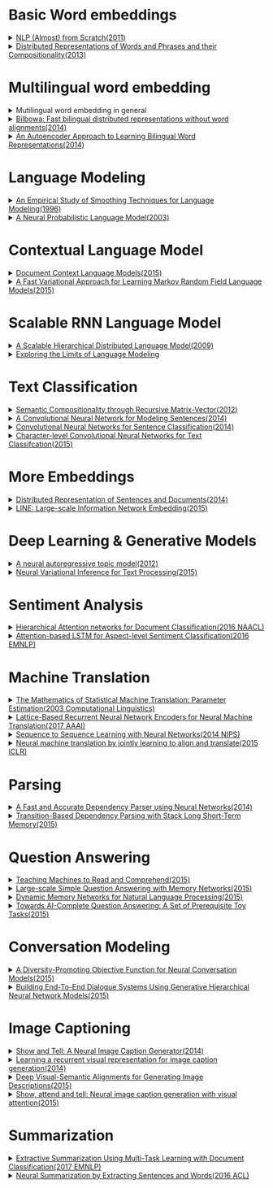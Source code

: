 # Basic Word embeddings
<details>
<summary>
<a href="http://www.jmlr.org/papers/volume12/collobert11a/collobert11a.pdf">NLP (Almost) from Scratch(2011)</a>
</summary>

- Contributions
  - Neural-Net based general framework which is applicable to variety of NLP tasks
    - POS tagging, chunking, NER, Seman\tic role labeling, Parsing, Anaphora resolution, word-sense disambiguation, ...

- Fully-supervised approach
  - Features for words are extracted
  - Embed the words to a latent vector space(word feature space).
  - Learn higher level features from the latent vector inputs.
  - Train to maximize the log-likelihood of training corpus

- Semi-supervised approach
  - Learn language models from a large-scale unlabeled data
  - Transfer Learning: Initialize the the word embeddings for supervised learning, using the parameters learned from unsupervised language models.

- Reference:
</details>
<details>
<summary>
<a href="http://papers.nips.cc/paper/5021-distributed-representations-of-words-and-phrases-and-their-compositionality.pdf">Distributed Representations of Words and Phrases and their Compositionality(2013)</a>
</summary>

- Contribution
  - Efficient learning algorthm for word embedding tasks, using
    - Skip-gram
    - Negative Sampling
    - Subsampling
  - Good performance in semantic & syntatic analogy tasks

- How it works
  - Negative Sampling: Learn word embeddings so that the embeddings can be used to discriminate the words from the training corpus against the noise words.
  - Subsampling: during training, ignore frequent words by a certain probability(somewhat similar to dropouts)

- Notes
  - In general, CBOW model is faster to train.
  - In general, Skip-gram model shows decent performance for all tasks, relative to the CBOW model.

- Limitations
  - One word, one embedding -> polysemy, or global word context is ignored
  - Cannot utilize the morphological information well: car != cars
</details>



# Multilingual word embedding
<details>
<summary>Mutilingual word embedding in general</summary>

- Motivation for Multilingual word embedding
  - Goal: Learns word embeddings that can generalize over *different languages* and *different  NLP tasks*
  - Why it is needed: For Transfer Learning. Labeled text data is abundant for only few languages(e.g. English), so it may be a good idea to transfer the representations from the languages with abundant labeled text data to the languages with scarce text data for a NLP task.
</details>

<details>
<summary>
<a href="https://arxiv.org/abs/1410.2455">Bilbowa: Fast bilingual distributed representations without word alignments(2014)</a>
</summary>

- Previous Approaches
  - Offline Alignment: Learn word embeddings for each languages separately, and learn the projection from one language to the other. The quality of a generalized projection is questionable.
  - Parallel-Only: Train word embeddings simultaneously for both languages, using only the training sentences that can be aligned in parallel. Only utilizes limited amount of data.
  - Jointly-Trained: Train monolingual word embeddings with cross-lingual penalized loss function. Slow to train.
- How it works
  - Takes the Jointly Trained Approach, with the following modifications:
    - Replaces softmax objective with the noise-contrastive objective(as in word2vec)
    - Sampling algorithm to approximate the cross-lingual loss
- Contributions
  - Enhances the training speed using the Jointly-Trained Approach
- Limitations
  - Still slow
  - Tested only on English-German, English-Spanish pairs
</details>

<details>
<summary>
<a href="https://papers.nips.cc/paper/5270-an-autoencoder-approach-to-learning-bilingual-word-representations.pdf">An Autoencoder Approach to Learning Bilingual Word Representations(2014)</a>
</summary>

- How it works
  - Uses Autoencoder to obtain latent representation of bilingual representation of words
  - A bag-of-words in language $A$ will be reconstructed to the corresponding bag-of-words in another language $B$
- vs Bilbowa
  - Nonlinear transformation of inputs
- Limitations
  - Evaluated on the limited dataset.(EN-German)
</details>

# Language Modeling
<details>
<summary>
<a href="http://aclweb.org/anthology/P96-1041">An Empirical Study of Smoothing Techniques for Language Modeling(1996)</a>
</summary>

- Motivation: Limitations of traditional discrete n-gram based Language Models
  - n-gram based discrete word representation suffers from the **curse of dimensionality**
    - $\left| V \right|$ is often very large, so word counts are often very sparse with many zero entries
    - Too many parameters(probabilities) to learn, because of the high dimensionality
    - Generalizes poorly: a small change in a discrete variable may result in a dramatic impact on the estimation.
  - Smoothing techniques mitigate the problem to a certain degree.
- Contribution
  - Empirical Comparison between various smoothing methods for **n-gram based discrete, count-based statistical language models**
  - Proposes two new smoothing methods that works quite well
- Summary
  - Katz smoothing, Jelinek-Mercer Smoothing works well
  - New methods proposed in the paper(one-count, average-count) also works well
</details>

<details>
<summary>
<a href="http://www.jmlr.org/papers/volume3/bengio03a/bengio03a.pdf">A Neural Probabilistic Language Model(2003)</a>
</summary>

- Contributions
  - Proposes **distributed representation of words** to tackle the **curse of dimensionality** for discrete n-gram based language models
  - Learns both the pdf for word distributions and the distributed representations of words in linear time.
- How it works
  - Represent each words by **latent feature vectors**, so that similar words can have similar representations.
  - **Use Neural Networks to map the feature vectors to logits**, and output the word probabilities by letting the logits pass through another softmax layer.
    $$
    \begin{eqnarray}
    &\hat{P}(w_t|w_{t-1},...,w_{t-n+1})=\frac{e^{y_{w_t}}}{\sum_{i=1}^{|V|}{e^{y_i}}}\\
    &y=nn(v(w_{t-1}),...,v(w_{t-n+1});\theta)\in\mathbb{R}^{|V|}\\
    &y_i:\text{logit of the i-th word, given }w_{t-1},...,w_{t-n+1}\\
    &nn:\text{a neural network}\\
    &v(w_t):\text{distributed representation of }w_t
    \end{eqnarray}
    $$
  - Optimizes the training corpus log-likelihood using SGD
- Limitations
  - Slow to train(at 2003)
  - Context length should be fixed
</details>

# Contextual Language Model
<details>
<summary>
<a href="https://arxiv.org/pdf/1511.03962.pdf">Document Context Language Models(2015)</a>
</summary>

- Problems with Previous Language Models
  - Neural Language Models(Bengio et al. 2003): supports only fixed-length context
  - Recurrent Neural Network Language Models(2010)
    - pros: Possible to condition on contexts of arbitrary length
    - cons
      - **Document-level context is ignored**: Context scope is limited to sentence-level, so information from the previous sentences are ignored.
      - Problems with learning document-level context in conventional RNNLMs
        - Conventonal RNNLMs learn Language Models on documents by regarding the whole document as a single sentence.
        - Information decay:  In this case, meaningful document-level information fail to survive for a long time.
        - Difficulty in learning: Since the whole document is feeded as an input, RNNLMs should deal with with many time steps when learning.
- Document Context Language Models
  - Contributions
    - Incorporates the information from a previous setence as a context to the following sentence.
    - 'Short-circuit' approach: Feed the information from a previous sentence **directly** to the LSTM layers that processes the current sentence.
</details>

<details>
<summary>
<a href="http://proceedings.mlr.press/v37/jernite15.pdf">A Fast Variational Approach for Learning Markov Random Field Language Models(2015)</a>
</summary>

- Contributions
  - Proposes an Efficient Variational Inference Algorithm for MRF-based Language Models
- vs Neural Language Models
  - MRF LM optimizes the **global** data likelihood, given the order $K$ for the Markov Sequence Model. In contrast, Neural LMs try to extract one token at a time, and optimizes only locally.
  - Each words(nodes) connect to their $K$ neighbors. The $K$ neighbors of a word is defined as the context of the word.
</details>

# Scalable RNN Language Model
<details>
<summary>
<a href="https://papers.nips.cc/paper/3583-a-scalable-hierarchical-distributed-language-model.pdf">A Scalable Hierarchical Distributed Language Model(2009)</a>
</summary>
</details>

<details>
<summary>
<a href="https://arxiv.org/abs/1602.02410">Exploring the Limits of Language Modeling</a>
</summary>
</details>

# Text Classification
<details>
<summary>
<a href="https://nlp.stanford.edu/pubs/SocherHuvalManningNg_EMNLP2012.pdf">Semantic Compositionality through Recursive Matrix-Vector(2012)</a>
</summary>

- Contributions
  - Matrix-vector representation of words + Recursive Neural Networks for semantic compositionality.
  - Showed to work well for:
    - learning compositionality for adverb-adjective pairs
    - learning boolean operators of propositional logic
    - sentiment detection
    - learning the semantic relationships between words
- How it works
  - Matrix-vector representation of words
    - Definition of compositionality
      - The ability to learn vector representations for various types of phrases and sentences of arbitrary length.
    - In terms of semantic compositionality, each words have two roles:
      - operand/constituent
        - a word(or a phrase) has a semantic meaning in itself.
        - to express this role as an operand, a vector is attached to a word.
      - operator
        - a word(or a phrase) will change the meaning of nearby words
        - to express this role as an operator, a matrix(linear transformation) is attached to a word.
  - Recursive Neural Networks
    - Split the inputs using a parse tree, and recursively composes the nodes using nonlinear transformations. i.e. applying recursive neural network on the nodes in a parse tree.
- Limitations
  - The performance is highly dependent on the parser.
  - Too many parameters to learn
  - Bias toward the topmost nodes in the parse tree
</details>

<details>
<summary>
<a href="http://www.aclweb.org/anthology/P14-1062">A Convolutional Neural Network for Modeling Sentences(2014)</a>
</summary>

- Contributions
  - Proposes DCNN, which automatically learns semantic/syntatic compositionality
  - DCNN automatically learns the feature graph, and does not rely on external parse tree.
- Related Model: Max-TDNN
  - Pros
    - Sensitive to word orders
    - Independent of external word features(e.g. parse tree)
  - Weaknesses
    - Narrow-type convolution: words at the margins are largely neglected
    - Max-pooling: the order of feature occurences is ignored-
- How it works
  - A **Feature Map** is defined as the follows:
    - Wide-type convolution: mitigates the problem of words at the margin being neglected.
    - k-max pooling
      - (fixed)k-max pooling on the input layer
        - for a given sequence, accept only the top-k values as the output
        - the input to the intermediate layers will be independent of the length of the input sentences
      - Dynamic k-max pooling on the intermediate layers
        - k is a function of the input sentence length
    - Nonlinear transformation
  - Mutiple Feature Maps are stacked to form a DCNN model
- Properties
  - Sensitive to the word orders
  - **Convolution and pooling layers automatically build internal feature graphs over each inputs**
  - k-max pooling allows to draw features from words located relatively far from each other
</details>

<details>
<summary>
<a href="http://emnlp2014.org/papers/pdf/EMNLP2014181.pdf">Convolutional Neural Networks for Sentence Classification(2014)</a>
</summary>

- Contribution
  - Empirical evaluation of word-level CNNs for text classification tasks based on pretrained word embeddings(word2vec, Mikolov 2013).
- How it works
  - Comparison of CNN text classification models under various settings
    - Models
      - CNN + weight updates with random initialization
      - CNN + static pretrained word embeddings
      - CNN + pretrained word embeddings + fine tuning
      - CNN + fined-tuned word embeddings + pretrained word embeddings
  - CNNs + pretrained vectors + regularization(dropout, l2 regularization)
- Results
  - CNN text classifiers that leverage the pretrained vectors show state-of-the-art results in general, even without much tuning.
</details>

<details>
<summary>
<a href="https://arxiv.org/abs/1509.01626">Character-level Convolutional Neural Networks for Text Classifcation(2015)</a>
</summary>

- Contribution
  - First character-level CNN model for text classification
  - Comparable accuracy to traditional models, even without explicit features
- Limitations
  - Classification accuracy is somewhat questionable
</details>

# More Embeddings
<details>
<summary>
<a href="https://cs.stanford.edu/~quocle/paragraph_vector.pdf">Distributed Representation of Sentences and Documents(2014)</a>
</summary>

- Motivation
  - Traditional representations have drawbacks
    - BOW: word order is lost
    - Bag-Of-ngrams: word order is only preserved within short context, data sparsity and high dimensionality
- Contribution
  - An unsupervised model for learning representations for a sentence/paragraph that can predict words in a sentence/paragraph
- How it works
  - paragraph vectors are unique among paragraphs
  - word vectors are shared
  - paragraph vectors are learned so that it can predict the sampled words in the corresponding paragraphs well(just like word2vec)
- Limitation
</details>

<details>
<summary>
<a href="https://arxiv.org/pdf/1503.03578.pdf">LINE: Large-scale Information Network Embedding(2015)</a>
</summary>

- Contributions
  - Scalable Network Network Embedding algorithm that considers both 1st order and 2nd order proximity of a network.
- Proximity
  - 1st order proximity: Measures the direct connectedness between nodes
  - 2nd order proximity: Measures the shared neighborhood structures
- Applications
  - Word embedding: word networks constructed from a corpus
  - Social network
- Limitations
  - Loose integration of 1st & 2nd order proximities: The paper naively concatenates the network embeddings learnt seperately from optimizing each objectives.
  - Single-layer embedding
- Possible Improvements
  - Tighter integration of the learning objectives and parameters, using MRF formulation together with Variational Inference, maybe?
  - Multi-layer embedding
</details>

# Deep Learning & Generative Models
<details>
<summary>
<a href="https://papers.nips.cc/paper/4613-a-neural-autoregressive-topic-model.pdf">A neural autoregressive topic model(2012)</a>
</summary>

- Motivations
  - Replicated Softmax, a generalization of RBMs to model topics, was too slow to train on documents.
- Contributions
  - Low-computational complexity generative model for topic modelling
- How it works
  - Modifies the structure of the Replicated Softmax to lower the computational complexity
  - Feedforward structure, where each conditional probability is computed by a tree of binary logistic regressions.
  - Borrows some structure from NADE to obtain an efficient way to share the hidden layer parameters across the conditionals.

</details>

<details>
<summary>
<a href="https://arxiv.org/pdf/1511.06038.pdf">Neural Variational Inference for Text Processing(2015)</a>
</summary>

- Motivation
  - Traditional generative models were either too computationally heavy(MCMC), or too biased(Variational Inference)
- Contributions
  - VAE approach to Topic Modeling
- Why it works well
  - Latent variables give the ability to sum over all the possibilites in terms of semantics. i.e. Latent variables mitigates the overfitting.
</details>

# Sentiment Analysis
<details>
<summary>
<a href="https://www.cs.cmu.edu/~diyiy/docs/naacl16.pdf">Hierarchical Attention networks for Document Classification(2016 NAACL)</a>
</summary>

- Contributions
  - Bottom-up compositional model for modeling document hierarchy
  - Exploits the attention mechanism to select important words & sentences that are importance for sentence & document representations
</details>

<details>
<summary>
<a href="https://aclweb.org/anthology/D16-1058">Attention-based LSTM for Aspect-level Sentiment Classification(2016 EMNLP)</a>
</summary>

- Contribution
  - First paper to use aspect embedding for sentiment classification task
  - Attention + LSTM + aspect embedding

- Different versions
  - version 1: Concatenate aspect embedding and hidden state vectors of LSTMs
  - version 2: Concatenate aspect embedding to the hidden states AND the inputs
</details>

# Machine Translation
<details>
<summary>
<a href="http://www.aclweb.org/anthology/J93-2003">The Mathematics of Statistical Machine Translation: Parameter Estimation(2003 Computational Linguistics)</a>
</summary>

- Contribution
  - Describes a General Framework on Machine Translations
  - 5 Models for Machine Translations are proposed

</details>

<details>
<summary>
<a href="https://arxiv.org/pdf/1609.07730.pdf">Lattice-Based Recurrent Neural Network Encoders for Neural Machine Translation(2017 AAAI)</a>
</summary>

- Contribution
  - Introduced the concept of "Word Lattice" to the Machine Translation field.
  - A useful solution to a language that is hard to tokenize(e.g. Chinese, Japanese)

- How it works
  - Overall structure follows that of [Bahdanau, 2015](https://arxiv.org/abs/1409.0473), except for how input is constructed.
  - Represents a sentence as a 'Word Lattice', where
    - a word lattice is a **DiGraph** $G(V,E)$, where
    - $V$ is a set of possible word boundaries
    - $E$ corresponds to a set of the following inputs from the departing vertex to the destination vertex:
      - input word $x_t$
      - hidden state $h_t$ that is produced from the RNN

- Limitations
  - Relys on external tokenizers
</details>

<details>
<summary>
<a href="https://papers.nips.cc/paper/5346-sequence-to-sequence-learning-with-neural-networks.pdf">Sequence to Sequence Learning with Neural Networks(2014 NIPS)</a>
</summary>

- Motivation
  - Many practical applications require a model that can handle a **variable-length input**.
  - Traditional DNNs could not handle variable-length inputs well

- Contribution
  - Introduction of RNN Encoder-Decoder structure, which can handle variable length input with RNNs.

- How it works
  - RNN Encoder-Decoder
    1. RNN encoder encodes the information from a variable-length input into a fixed-length vector
    2. RNN decoder decodes the information from the fixed-length vector to produce **variable-length outputs**
  - Reversing the input sequence
    - Somehow, reversing the input sequence seems to help the RNN encoder-decoder learn long-term dependencies better.

- Limitations
  - All information from input sequences should be squeezed into a fixed-length vector.
  - This problem is later mitigated by the **attention mechanism**
</details>

<details>
<summary>
<a href="https://arxiv.org/abs/1409.0473">Neural machine translation by jointly learning to align and translate(2015 ICLR)</a>
</summary>

- Motivation
  - A naive RNN encoder-decoder model had to squeeze all the information from an input sequence into a fixed-length vector
  - This problem prevented RNN encoder-decoder models from learning long-term dependencies well.

- Contribution
  - Introduced attention mechanism to NMT
  - An RNN encoder-decoder structure equipped with an attention mechanism to tackle NMT tasks effectively.

- How it works
  - Basic structure of the NMT is the same as the usual RNN encoder-decoder model
  - Unlike in the usual RNN encoder-decoder model, a context vector is produced for **every word** the model predicts, using attention mechanism.
  - During translation, attention mechanism decides which positions of an input sequence is important for producing each context vectors.

</details>

# Parsing
<details>
<summary>
<a href="https://cs.stanford.edu/~danqi/papers/emnlp2014.pdf">A Fast and Accurate Dependency Parser using Neural Networks(2014)</a>
</summary>
</details>

<details>
<summary>
<a href="http://www.cs.cmu.edu/~lingwang/papers/acl2015.pdf">Transition-Based Dependency Parsing with Stack Long Short-Term Memory(2015)</a>
</summary>
</details>

# Question Answering
<details>
<summary>
<a href="http://papers.nips.cc/paper/5945-teaching-machines-to-read-and-comprehend.pdf">Teaching Machines to Read and Comprehend(2015)</a>
</summary>
</details>

<details>
<summary>
<a href="https://arxiv.org/pdf/1506.02075.pdf">Large-scale Simple Question Answering with Memory Networks(2015)</a>
</summary>
</details>

<details>
<summary>
<a href="https://arxiv.org/pdf/1506.07285.pdf">Dynamic Memory Networks for Natural Language Processing(2015)</a>
</summary>
</details>

<details>
<summary>
<a href="https://arxiv.org/pdf/1502.05698.pdf">Towards AI-Complete Question Answering: A Set of Prerequisite Toy Tasks(2015)</a>
</summary>
</details>

# Conversation Modeling
<details>
<summary>
<a href="https://arxiv.org/pdf/1510.03055.pdf">A Diversity-Promoting Objective Function for Neural Conversation Models(2015)</a>
</summary>
</details>

<details>
<summary>
<a href="https://arxiv.org/pdf/1507.04808.pdf">Building End-To-End Dialogue Systems Using Generative Hierarchical Neural Network Models(2015)</a>
</summary>
</details>

# Image Captioning
<details>
<summary>
<a href="https://arxiv.org/pdf/1411.4555.pdf">Show and Tell: A Neural Image Caption Generator(2014)</a>
</summary>

- Motivation
  - RNN encoder-decoder structure achieved a remarkable success in Machine Translation.
- Contribution
  - End-to-end translation approach for image captioning. **Regards image captioning as a translation from an image to the corresponding description**.
- How it works
  - Uses a CNN to encode images, and feed the encoded image as an input to the following RNN layers.

</details>

<details>
<summary>
<a href="https://arxiv.org/pdf/1411.5654.pdf">Learning a recurrent visual representation for image caption generation(2014)</a>
</summary>
</details>

<details>
<summary>
<a href="https://cs.stanford.edu/people/karpathy/cvpr2015.pdf">Deep Visual-Semantic Alignments for Generating Image Descriptions(2015)</a>
</summary>
</details>

<details>
<summary>
<a href="https://arxiv.org/pdf/1502.03044.pdf">Show, attend and tell: Neural image caption generation with visual attention(2015)</a>
</summary>
</details>

# Summarization
<details>
<summary>
<a href="http://aclweb.org/anthology/D17-1222">Extractive Summarization Using Multi-Task Learning with Document Classification(2017 EMNLP)</a>
</summary>
</details>

<details>
<summary>
<a href="http://www.aclweb.org/anthology/P16-1046">Neural Summarization by Extracting Sentences and Words(2016 ACL)</a>
</summary>
</details>
